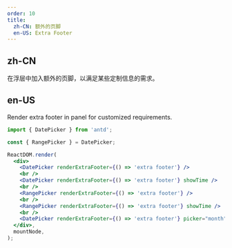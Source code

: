 ```yaml
---
order: 10
title:
  zh-CN: 额外的页脚
  en-US: Extra Footer
---
```


## zh-CN

在浮层中加入额外的页脚，以满足某些定制信息的需求。

## en-US

Render extra footer in panel for customized requirements.

```jsx
import { DatePicker } from 'antd';

const { RangePicker } = DatePicker;

ReactDOM.render(
  <div>
    <DatePicker renderExtraFooter={() => 'extra footer'} />
    <br />
    <DatePicker renderExtraFooter={() => 'extra footer'} showTime />
    <br />
    <RangePicker renderExtraFooter={() => 'extra footer'} />
    <br />
    <RangePicker renderExtraFooter={() => 'extra footer'} showTime />
    <br />
    <DatePicker renderExtraFooter={() => 'extra footer'} picker="month" />
  </div>,
  mountNode,
);
```
